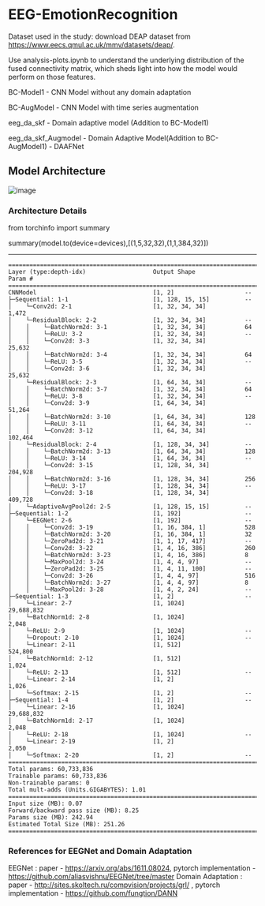 # EEG-EmotionRecognition
Dataset used in the study: download DEAP dataset from https://www.eecs.qmul.ac.uk/mmv/datasets/deap/.

Use analysis-plots.ipynb to understand the underlying distribution of the fused connectivity matrix, which sheds light into how the model would perform on those features.

BC-Model1 - CNN Model without any domain adaptation


BC-AugModel - CNN Model with time series augmentation


eeg_da_skf - Domain adaptive model (Addition to BC-Model1)


eeg_da_skf_Augmodel - Domain Adaptive Model(Addition to BC-AugModel1) - DAAFNet

## **Model Architecture**
![image](https://github.com/Mythili98/EEG-EmotionRecognition-DA-AFNet/assets/36411676/fab242c1-170a-405e-abad-bfcc1d943ec6)

### Architecture Details
from torchinfo import summary

summary(model.to(device=devices),[(1,5,32,32),(1,1,384,32)])

___________________________________________________________________________
```plaintext
==========================================================================================
Layer (type:depth-idx)                   Output Shape              Param #
==========================================================================================
CNNModel                                 [1, 2]                    --
├─Sequential: 1-1                        [1, 128, 15, 15]          --
│    └─Conv2d: 2-1                       [1, 32, 34, 34]           1,472
│    └─ResidualBlock: 2-2                [1, 32, 34, 34]           --
│    │    └─BatchNorm2d: 3-1             [1, 32, 34, 34]           64
│    │    └─ReLU: 3-2                    [1, 32, 34, 34]           --
│    │    └─Conv2d: 3-3                  [1, 32, 34, 34]           25,632
│    │    └─BatchNorm2d: 3-4             [1, 32, 34, 34]           64
│    │    └─ReLU: 3-5                    [1, 32, 34, 34]           --
│    │    └─Conv2d: 3-6                  [1, 32, 34, 34]           25,632
│    └─ResidualBlock: 2-3                [1, 64, 34, 34]           --
│    │    └─BatchNorm2d: 3-7             [1, 32, 34, 34]           64
│    │    └─ReLU: 3-8                    [1, 32, 34, 34]           --
│    │    └─Conv2d: 3-9                  [1, 64, 34, 34]           51,264
│    │    └─BatchNorm2d: 3-10            [1, 64, 34, 34]           128
│    │    └─ReLU: 3-11                   [1, 64, 34, 34]           --
│    │    └─Conv2d: 3-12                 [1, 64, 34, 34]           102,464
│    └─ResidualBlock: 2-4                [1, 128, 34, 34]          --
│    │    └─BatchNorm2d: 3-13            [1, 64, 34, 34]           128
│    │    └─ReLU: 3-14                   [1, 64, 34, 34]           --
│    │    └─Conv2d: 3-15                 [1, 128, 34, 34]          204,928
│    │    └─BatchNorm2d: 3-16            [1, 128, 34, 34]          256
│    │    └─ReLU: 3-17                   [1, 128, 34, 34]          --
│    │    └─Conv2d: 3-18                 [1, 128, 34, 34]          409,728
│    └─AdaptiveAvgPool2d: 2-5            [1, 128, 15, 15]          --
├─Sequential: 1-2                        [1, 192]                  --
│    └─EEGNet: 2-6                       [1, 192]                  --
│    │    └─Conv2d: 3-19                 [1, 16, 384, 1]           528
│    │    └─BatchNorm2d: 3-20            [1, 16, 384, 1]           32
│    │    └─ZeroPad2d: 3-21              [1, 1, 17, 417]           --
│    │    └─Conv2d: 3-22                 [1, 4, 16, 386]           260
│    │    └─BatchNorm2d: 3-23            [1, 4, 16, 386]           8
│    │    └─MaxPool2d: 3-24              [1, 4, 4, 97]             --
│    │    └─ZeroPad2d: 3-25              [1, 4, 11, 100]           --
│    │    └─Conv2d: 3-26                 [1, 4, 4, 97]             516
│    │    └─BatchNorm2d: 3-27            [1, 4, 4, 97]             8
│    │    └─MaxPool2d: 3-28              [1, 4, 2, 24]             --
├─Sequential: 1-3                        [1, 2]                    --
│    └─Linear: 2-7                       [1, 1024]                 29,688,832
│    └─BatchNorm1d: 2-8                  [1, 1024]                 2,048
│    └─ReLU: 2-9                         [1, 1024]                 --
│    └─Dropout: 2-10                     [1, 1024]                 --
│    └─Linear: 2-11                      [1, 512]                  524,800
│    └─BatchNorm1d: 2-12                 [1, 512]                  1,024
│    └─ReLU: 2-13                        [1, 512]                  --
│    └─Linear: 2-14                      [1, 2]                    1,026
│    └─Softmax: 2-15                     [1, 2]                    --
├─Sequential: 1-4                        [1, 2]                    --
│    └─Linear: 2-16                      [1, 1024]                 29,688,832
│    └─BatchNorm1d: 2-17                 [1, 1024]                 2,048
│    └─ReLU: 2-18                        [1, 1024]                 --
│    └─Linear: 2-19                      [1, 2]                    2,050
│    └─Softmax: 2-20                     [1, 2]                    --
==========================================================================================
Total params: 60,733,836
Trainable params: 60,733,836
Non-trainable params: 0
Total mult-adds (Units.GIGABYTES): 1.01
==========================================================================================
Input size (MB): 0.07
Forward/backward pass size (MB): 8.25
Params size (MB): 242.94
Estimated Total Size (MB): 251.26
==========================================================================================
```

### References for EEGNet and Domain Adaptation
EEGNet : paper - https://arxiv.org/abs/1611.08024, pytorch implementation - https://github.com/aliasvishnu/EEGNet/tree/master
Domain Adaptation : paper - http://sites.skoltech.ru/compvision/projects/grl/ , pytorch implementation - https://github.com/fungtion/DANN

